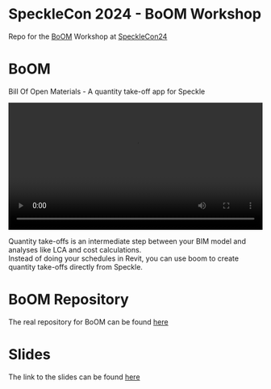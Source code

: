 # SpeckleCon 2024 - BoOM Workshop

Repo for the [BoOM](https://github.com/ocni-dtu/boom) Workshop at [SpeckleCon24](https://conf.speckle.systems)

# BoOM

Bill Of Open Materials - A quantity take-off app for Speckle

<video controls width='100%' autoPlay>
    <source src='1_authentication/public/boom.webm' type='video/webm' />
</video>

Quantity take-offs is an intermediate step between your BIM model and analyses like LCA and cost calculations.\
Instead of doing your schedules in Revit, you can use boom to create quantity take-offs directly from Speckle.

# BoOM Repository
The real repository for BoOM can be found [here](https://github.com/ocni-dtu/boom)

# Slides

The link to the slides can be found [here](https://presentations.kongsgaard.eu/speckle24-workshop)